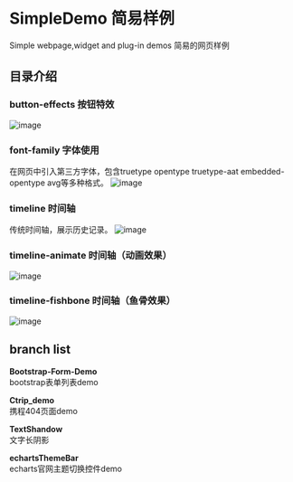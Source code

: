 # SimpleDemo 简易样例

Simple webpage,widget and plug-in demos
简易的网页样例

## 目录介绍

### button-effects 按钮特效

![image](https://user-images.githubusercontent.com/12270320/110270451-ca75b880-8000-11eb-9791-b9da12d50a21.png)

### font-family 字体使用

在网页中引入第三方字体，包含truetype opentype truetype-aat embedded-opentype avg等多种格式。
![image](https://user-images.githubusercontent.com/12270320/110270830-aebee200-8001-11eb-9b1c-b22296c50ba6.png)

### timeline 时间轴

传统时间轴，展示历史记录。
![image](https://user-images.githubusercontent.com/12270320/110270934-e75ebb80-8001-11eb-8f24-f5c63aa8c4b8.png)

### timeline-animate 时间轴（动画效果）

![image](https://user-images.githubusercontent.com/12270320/110270966-01000300-8002-11eb-8c38-7b61106d3f03.png)

### timeline-fishbone 时间轴（鱼骨效果）

![image](https://user-images.githubusercontent.com/12270320/110270967-01000300-8002-11eb-92da-b33d8515f326.png)

## branch list

**Bootstrap-Form-Demo**  
bootstrap表单列表demo

**Ctrip_demo**  
携程404页面demo

**TextShandow**  
文字长阴影

**echartsThemeBar**  
echarts官网主题切换控件demo
